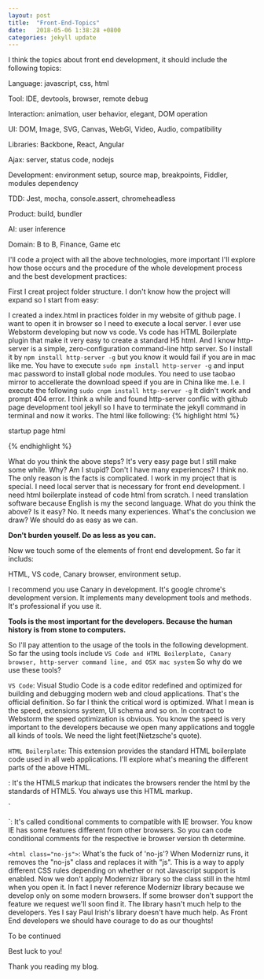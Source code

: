 ```yaml
---
layout: post
title:  "Front-End-Topics"
date:   2018-05-06 1:38:28 +0800
categories: jekyll update
---
```


I think the topics about front end development, it should include the following topics:

Language: javascript, css, html

Tool: IDE, devtools, browser, remote debug

Interaction: animation, user behavior, elegant, DOM operation

UI: DOM, Image, SVG, Canvas, WebGl, Video, Audio, compatibility

Libraries: Backbone, React, Angular

Ajax: server, status code, nodejs

Development: environment setup, source map, breakpoints, Fiddler, modules dependency

TDD: Jest, mocha, console.assert, chromeheadless

Product: build, bundler

AI: user inference

Domain: B to B, Finance, Game etc

I'll code a project with all the above technologies, more important I'll explore how those occurs and the procedure of the whole development process and the best development practices:

First I creat project folder structure. I don't know how the project will expand so I start from easy:

I created a index.html in practices folder in my website of github page. I want to open it in browser so I need to execute a local server. I ever use Webstorm developing but now vs code. Vs code has HTML Boilerplate plugin that make it very easy to create a standard H5 html. And I know http-server is a simple, zero-configuration command-line http server. So I install it by `npm install http-server -g` but you know it would fail if you are in mac like me. You have to execute `sudo npm install http-server -g` and input mac password to install global node modules. You need to use taobao mirror to accellerate the download speed if you are in China like me. I.e. I execute the following `sudo cnpm install http-server -g` It didn't work and prompt 404 error. I think a while and found http-server conflic with github page development tool jekyll so I have to terminate the jekyll command in terminal and now it works. The html like following:
{% highlight html %}
<!DOCTYPE html>
<!--[if lt IE 7]>      <html class="no-js lt-ie9 lt-ie8 lt-ie7"> <![endif]-->
<!--[if IE 7]>         <html class="no-js lt-ie9 lt-ie8"> <![endif]-->
<!--[if IE 8]>         <html class="no-js lt-ie9"> <![endif]-->
<!--[if gt IE 8]><!-->
<html class="no-js">
<!--<![endif]-->

<head>
    <meta charset="utf-8">
    <meta http-equiv="X-UA-Compatible" content="IE=edge">
    <title></title>
    <meta name="description" content="">
    <meta name="viewport" content="width=device-width, initial-scale=1">
</head>

<body>
    <!--[if lt IE 7]>
            <p class="browsehappy">You are using an <strong>outdated</strong> browser. Please <a href="#">upgrade your browser</a> to improve your experience.</p>
        <![endif]-->
    <p>startup page html</p>
</body>

</html>
{% endhighlight %}

What do you think the above steps? It's very easy page but I still make some while. Why? Am I stupid? Don't I have many experiences? I think no. The only reason is the facts is complicated. I work in my project that is special. I need local server that is necessary for front end development. I need html boilerplate instead of code html from scratch. I need translation software because English is my the second language. What do you think the above? Is it easy? No. It needs many experiences. What's the conclusion we draw? We should do as easy as we can. 

<B>Don't burden youself. Do as less as you can.</B>

Now we touch some of the elements of front end development. So far it includs:

HTML, VS code, Canary browser, environment setup.

I recommend you use Canary in development. It's google chrome's development version. It implements many development tools and methods. It's professional if you use it.

<B>Tools is the most important for the developers. Because the human history is from stone to computers.</B>

So I'll pay attention to the usage of the tools in the following development. So far the using tools include `VS Code and HTML Boilerplate, Canary browser, http-server command line, and OSX mac system` So why do we use these tools?

`VS Code`: Visual Studio Code is a code editor redefined and optimized for building and debugging modern web and cloud applications. That's the official definition. So far I think the critical word is optimized. What I mean is the speed, extensions system, UI schema and so on. In contract to Webstorm the speed optimization is obvious. You know the speed is very important to the developers because we open many applications and toggle all kinds of tools. We need the light feet(Nietzsche's quote).

`HTML Boilerplate`: This extension provides the standard HTML boilerplate code used in all web applications. I'll explore what's meaning the different parts of the above HTML.

<!DOCTYPE html>: It's the HTML5 markup that indicates the browsers render the html by the standards of HTML5. You always use this HTML markup.

`<!--[if lt IE 7]>      <html class="no-js lt-ie9 lt-ie8 lt-ie7"> <![endif]-->
<!--[if IE 7]>         <html class="no-js lt-ie9 lt-ie8"> <![endif]-->
<!--[if IE 8]>         <html class="no-js lt-ie9"> <![endif]-->
<!--[if gt IE 8]><!-->`: It's called conditional comments to compatible with IE browser. You know IE has some features different from other browsers. So you can code conditional comments for the respective ie browser version th determine.

`<html class="no-js">`: What's the fuck of 'no-js'? When Modernizr runs, it removes the "no-js" class and replaces it with "js". This is a way to apply different CSS rules depending on whether or not Javascript support is enabled. Now we don't apply Modernizr library so the class still in the html when you open it. In fact I never reference Modernizr library because we develop only on some modern browsers. If some browser don't support the feature we request we'll soon find it. The library hasn't much help to the developers. Yes I say Paul Irish's library doesn't have much help. As Front End developers we should have courage to do as our thoughts!

To be continued

Best luck to you!

Thank you reading my blog.